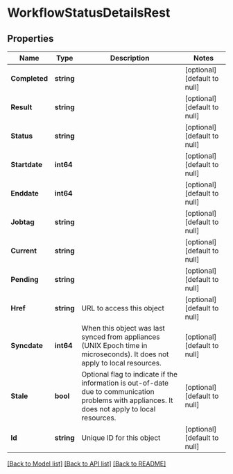# WorkflowStatusDetailsRest

## Properties
Name | Type | Description | Notes
------------ | ------------- | ------------- | -------------
**Completed** | **string** |  | [optional] [default to null]
**Result** | **string** |  | [optional] [default to null]
**Status** | **string** |  | [optional] [default to null]
**Startdate** | **int64** |  | [optional] [default to null]
**Enddate** | **int64** |  | [optional] [default to null]
**Jobtag** | **string** |  | [optional] [default to null]
**Current** | **string** |  | [optional] [default to null]
**Pending** | **string** |  | [optional] [default to null]
**Href** | **string** | URL to access this object | [optional] [default to null]
**Syncdate** | **int64** | When this object was last synced from appliances (UNIX Epoch time in microseconds). It does not apply to local resources. | [optional] [default to null]
**Stale** | **bool** | Optional flag to indicate if the information is out-of-date due to communication problems with appliances. It does not apply to local resources. | [optional] [default to null]
**Id** | **string** | Unique ID for this object | [optional] [default to null]

[[Back to Model list]](../README.md#documentation-for-models) [[Back to API list]](../README.md#documentation-for-api-endpoints) [[Back to README]](../README.md)

